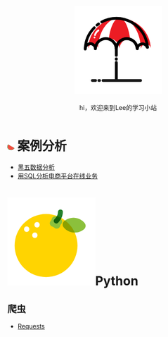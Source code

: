 <br>

<div align="center">
    <br>
    <a href="https://github.com/lin5188/XH_Notes/"> <img src="https://github.com/lin5188/XH_Notes/blob/master/DOC/others/icons/%E5%A4%8F%E6%97%A5%E6%9D%82%E8%B4%A7%E9%93%BA/%E9%81%AE%E9%98%B3%E4%BC%9E.png">
    </a>
     <br> <br>
    hi，欢迎来到Lee的学习小站
    
</div> 

<br/>


![叶子](DOC/others/icons/水果icon/生鲜-水果2.png)  案例分析
===
* [黑五数据分析](https://github.com/lin5188/XH_Notes/blob/master/DOC/%E6%9C%BA%E5%99%A8%E5%AD%A6%E4%B9%A0/%E6%A1%88%E4%BE%8B%E5%88%86%E6%9E%90/%E9%9B%B6%E5%94%AE/SQL/%E5%88%A9%E7%94%A8SQL%E5%88%86%E6%9E%90%E7%94%B5%E5%95%86%E5%B9%B3%E5%8F%B0%E5%9C%A8%E7%BA%BF%E9%9B%B6%E5%94%AE%E4%B8%9A%E5%8A%A1.md)
* [用SQL分析电商平台在线业务](https://github.com/lin5188/XH_Notes/blob/master/DOC/%E6%9C%BA%E5%99%A8%E5%AD%A6%E4%B9%A0/%E6%A1%88%E4%BE%8B%E5%88%86%E6%9E%90/%E9%BB%91%E4%BA%94/%E9%BB%91%E4%BA%94%E6%95%B0%E6%8D%AE%E5%88%86%E6%9E%90.md)


![橙子](DOC/others/icons/水果icon/橙子.png)Python
===
爬虫
---
* [Requests]()